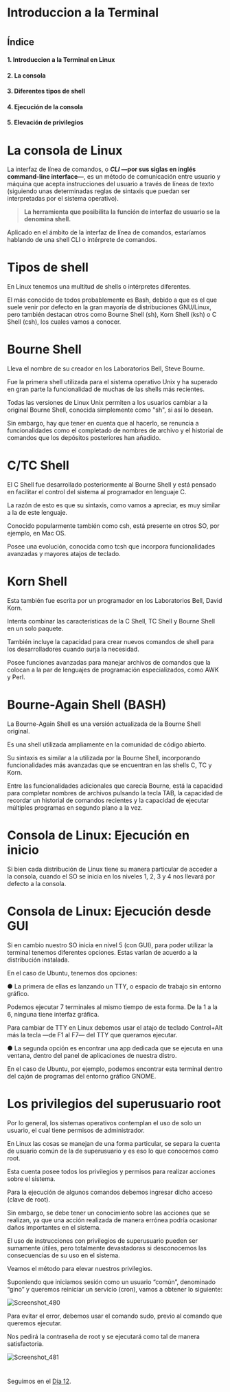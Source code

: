 
# Introduccion a la Terminal
#



## Índice

#### 1. Introduccion a la Terminal en Linux
#### 2. La consola
#### 3. Diferentes tipos de shell
#### 4. Ejecución de la consola
#### 5. Elevación de privilegios


#
#
 # La consola de Linux

La interfaz de línea de comandos, o ***CLI*** ****—por sus siglas en inglés command-line interface—****, es un método de comunicación entre usuario y máquina que acepta instrucciones del usuario a través de líneas de texto (siguiendo unas determinadas reglas de sintaxis que puedan ser interpretadas por el sistema operativo).

> ****La herramienta que posibilita la función de interfaz de usuario se la denomina shell.****

Aplicado en el ámbito de la interfaz de línea de comandos, estaríamos hablando de una shell CLI o intérprete de comandos.

#
# Tipos de shell

En Linux tenemos una multitud de shells o intérpretes diferentes. 

El más conocido de todos probablemente es Bash, debido a que es el que suele venir por defecto en la gran mayoría de distribuciones GNU/Linux, pero también destacan otros como Bourne Shell (sh), Korn Shell (ksh) o C Shell (csh), los cuales vamos a conocer.
#
# Bourne Shell

Lleva el nombre de su creador en los Laboratorios Bell, Steve Bourne. 

Fue la primera shell utilizada para el sistema operativo Unix y ha superado en gran parte la funcionalidad de muchas de las shells más recientes. 

Todas las versiones de Linux Unix permiten a los usuarios cambiar a la original Bourne Shell, conocida simplemente como "sh", si así lo desean. 

Sin embargo, hay que tener en cuenta que al hacerlo, se renuncia a funcionalidades como el completado de nombres de archivo y el historial de comandos que los depósitos posteriores han añadido.

#
# C/TC Shell

El C Shell fue desarrollado posteriormente al Bourne Shell y está pensado en facilitar el control del sistema al programador en lenguaje C. 

La razón de esto es que su sintaxis, como vamos a apreciar, es muy similar a la de este lenguaje.

Conocido popularmente también como csh, está presente en otros SO, por ejemplo, en Mac OS.

Posee una evolución, conocida como tcsh que incorpora funcionalidades avanzadas y mayores atajos de teclado.

#
# Korn Shell

Esta también fue escrita por un programador en los Laboratorios Bell, David Korn.

Intenta combinar las características de la C Shell, TC Shell y Bourne Shell en un solo paquete. 

También incluye la capacidad para crear nuevos comandos de shell para los desarrolladores cuando surja la necesidad.

Posee funciones avanzadas para manejar archivos de comandos que la colocan a la par de lenguajes de programación especializados, como AWK y Perl.

#
# Bourne-Again Shell (BASH)

La Bourne-Again Shell es una versión actualizada de la Bourne Shell original. 

Es una shell utilizada ampliamente en la comunidad de código abierto.

Su sintaxis es similar a la utilizada por la Bourne Shell, incorporando funcionalidades más avanzadas que se encuentran en las shells C, TC y Korn.

Entre las funcionalidades adicionales que carecía Bourne, está la capacidad para completar nombres de archivos pulsando la tecla TAB, la capacidad de recordar un historial de comandos recientes y la capacidad de ejecutar múltiples programas en segundo plano a la vez.

#
#
#


# Consola de Linux: Ejecución en inicio

Si bien cada distribución de Linux tiene su manera particular de acceder a la consola, cuando el SO se inicia en los niveles 1, 2, 3 y 4 nos llevará por defecto a la consola.
#
# Consola de Linux: Ejecución desde GUI

Si en cambio nuestro SO inicia en nivel 5 (con GUI), para poder utilizar la terminal tenemos diferentes opciones. Estas varían de acuerdo a la distribución instalada.

En el caso de Ubuntu, tenemos dos opciones:

● La primera de ellas es lanzando un TTY, o espacio de trabajo sin entorno gráfico.

Podemos ejecutar 7 terminales al mismo tiempo de esta forma. De la 1 a la 6, ninguna tiene interfaz gráfica. 

Para cambiar de TTY en Linux debemos usar el atajo de teclado Control+Alt más la tecla —de F1 al F7— del TTY que queramos ejecutar.

● La segunda opción es encontrar una app dedicada que se ejecuta en una ventana, dentro del panel de aplicaciones de nuestra distro. 

En el caso de Ubuntu, por ejemplo, podemos encontrar esta terminal dentro del cajón de programas del entorno gráfico GNOME.

#
#
# Los privilegios del superusuario root

Por lo general, los sistemas operativos contemplan el uso de solo un usuario, el cual tiene permisos de administrador.

En Linux las cosas se manejan de una forma particular, se separa la cuenta de usuario común de la de superusuario y es eso lo que conocemos como root. 

Esta cuenta posee todos los privilegios y permisos para realizar acciones sobre el sistema.

Para la ejecución de algunos comandos debemos ingresar dicho acceso (clave de root). 

Sin embargo, se debe tener un conocimiento sobre las acciones que se realizan, ya que una acción realizada de manera errónea podría ocasionar daños importantes en el sistema.

El uso de instrucciones con privilegios de superusuario pueden ser sumamente útiles, pero totalmente devastadoras si desconocemos las consecuencias de su uso en el sistema. 

Veamos el método para elevar nuestros privilegios.

Suponiendo que iniciamos sesión como un usuario “común”, denominado “gino” y queremos reiniciar un servicio (cron), vamos a obtener lo siguiente:

![Screenshot_480](https://user-images.githubusercontent.com/96561825/170152506-0b8c0034-eca8-4341-a0bd-7aaa04f4bc6b.png)


Para evitar el error, debemos usar el comando sudo, previo al comando que queremos ejecutar. 

Nos pedirá la contraseña de root y se ejecutará como tal de manera satisfactoria.

![Screenshot_481](https://user-images.githubusercontent.com/96561825/170152519-df1d51ef-3b4b-4184-a95f-5f1b3f4c455f.png)


#
#
#
#
#
Seguimos en el [Día 12](day12.md).
